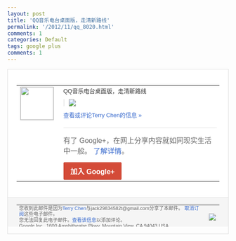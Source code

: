 ```yaml
---
layout: post
title: 'QQ音乐电台桌面版，走清新路线'
permalink: '/2012/11/qq_8020.html'
comments: 1
categories: Default
tags: google plus
comments: 1
---
```

<div style="border:solid 1px #dfdfdf;color:#686868;font:13px Arial"><div style="background-color:#fff;padding:20px;"><table cellpadding="0" cellspacing="0"><tr><td style="padding-right:15px;vertical-align:top"><a href="https://plus.google.com/_/notifications/emlink?emrecipient=110200756825219614165&amp;emid=CNDT667K07MCFbKATAodRVwAAA&amp;path=%2F108643996575278738906&amp;dt=1353072099653&amp;uob=8"><img height="75" src="https://lh3.googleusercontent.com/-KKRGTyJ5Bl0/AAAAAAAAAAI/AAAAAAAAEEY/jllxqER5dCk/s75-c-k-a/photo.jpg" style="border:solid 1px #cccccc;" width="75"/></a></td><td style="width:578px;color:#333;font:13px Arial;vertical-align:top"><div style="padding-bottom:10px">QQ音乐电台桌面版，走清新路线</div><div style="margin-bottom:10px;padding-left:10px; border-left:2px solid #EAEAEA"><span style="margin-right:5px"><a href="https://plus.google.com/_/notifications/emlink?emrecipient=110200756825219614165&amp;emid=CNDT667K07MCFbKATAodRVwAAA&amp;path=%2F108643996575278738906%2Fposts%2FeUTeNiMqNoh%3Fgpinv%3DAMIXal8yg-wZdR5Ozvzqr2OZ7jvrTQhobKiIgQoaqf2nKC881nuD6C0eS7y2rFh6Nj-Z_R559PTbyUmoVFyRokaSAnu0J9CSvk_tCtR3LBsix2yvraNuf3E&amp;dt=1353072099653&amp;uob=8" style="color:#3366CC;text-decoration:none;"><img border="0" src="https://lh6.googleusercontent.com/-Bu98dnKR5e0/UKY9vc6CotI/AAAAAAAAtNE/Wcy3n-WBHn4/h120/Unnamed.jpg" style="max-height:200px;max-width:275px"/></a></span></div><a href="https://plus.google.com/_/notifications/emlink?emrecipient=110200756825219614165&amp;emid=CNDT667K07MCFbKATAodRVwAAA&amp;path=%2F108643996575278738906%2Fposts%2FeUTeNiMqNoh%3Fgpinv%3DAMIXal8yg-wZdR5Ozvzqr2OZ7jvrTQhobKiIgQoaqf2nKC881nuD6C0eS7y2rFh6Nj-Z_R559PTbyUmoVFyRokaSAnu0J9CSvk_tCtR3LBsix2yvraNuf3E&amp;dt=1353072099653&amp;uob=8" style="color:#3366CC;text-decoration:none">查看或评论Terry Chen的信息 »</a><div style="margin-top:20px;border-top:solid 1px #dfdfdf"><div style="padding:15px 0;color:#686868;font:16px Arial">有了 Google+，在网上分享内容就如同现实生活中一般。 <a href="http://www.google.com/+/learnmore/" style="color:#3366CC;text-decoration:none">了解详情</a>。</div><a href="https://plus.google.com/_/notifications/emlink?emrecipient=110200756825219614165&amp;emid=CNDT667K07MCFbKATAodRVwAAA&amp;path=%2F%3Fgpinv%3DAMIXal8yg-wZdR5Ozvzqr2OZ7jvrTQhobKiIgQoaqf2nKC881nuD6C0eS7y2rFh6Nj-Z_R559PTbyUmoVFyRokaSAnu0J9CSvk_tCtR3LBsix2yvraNuf3E&amp;dt=1353072099653&amp;uob=8" style="display:inline-block;padding:7px 15px;background-color:#d44b38; color:#fff;font-size:16px; font-weight:bold;border-radius:2px;-webkit-border-radius:2px; -moz-border-radius:2px;border:solid 1px #c43b28; white-space:nowrap;text-decoration:none">加入 Google+</a></div></td></tr></table></div><div style="border-top:solid 1px #dfdfdf;padding:0 20px; background-color:#f5f5f5"><table cellpadding="0" cellspacing="0" style="height:50px"><tbody><tr><td style="vertical-align:middle;width:100%; color:#636363;font:11px Arial; line-height:120%">您收到此邮件是因为<a href="https://plus.google.com/_/notifications/emlink?emrecipient=110200756825219614165&amp;emid=CNDT667K07MCFbKATAodRVwAAA&amp;path=%2F108643996575278738906%3Fgpinv%3DAMIXal8yg-wZdR5Ozvzqr2OZ7jvrTQhobKiIgQoaqf2nKC881nuD6C0eS7y2rFh6Nj-Z_R559PTbyUmoVFyRokaSAnu0J9CSvk_tCtR3LBsix2yvraNuf3E&amp;dt=1353072099653&amp;uob=8" style="color:#3366CC;text-decoration:none">Terry Chen</a>与jack29834582t@gmail.com分享了本邮件。 <a href="https://plus.google.com/_/notifications/emlink?emrecipient=110200756825219614165&amp;emid=CNDT667K07MCFbKATAodRVwAAA&amp;path=%2F_%2Fnonplus%2Femailsettings%3Fgpinv%3DAMIXal8yg-wZdR5Ozvzqr2OZ7jvrTQhobKiIgQoaqf2nKC881nuD6C0eS7y2rFh6Nj-Z_R559PTbyUmoVFyRokaSAnu0J9CSvk_tCtR3LBsix2yvraNuf3E%26est%3DADH5u8Xcjsa8J7LOUrhhIvA7wMuaqfJRd2Vy4M4KnHxEBbf3iQ5u92jcZeO4IPhsHXh7Z65R6Z9Gts38R2kapfkQaMYXdbR71sdproVpaJhFSwQs_jmRSHvxSG5-nK_KDKOd-q3b_ZY0_XZoXrDy3yEu8h_rEOLeXQ&amp;dt=1353072099653&amp;uob=8" style="color:#3366CC;text-decoration:none">取消订阅</a>这些电子邮件。<br/>您无法回复此电子邮件。<a href="https://plus.google.com/_/notifications/emlink?emrecipient=110200756825219614165&amp;emid=CNDT667K07MCFbKATAodRVwAAA&amp;path=%2F108643996575278738906%2Fposts%2FeUTeNiMqNoh%3Fgpinv%3DAMIXal8yg-wZdR5Ozvzqr2OZ7jvrTQhobKiIgQoaqf2nKC881nuD6C0eS7y2rFh6Nj-Z_R559PTbyUmoVFyRokaSAnu0J9CSvk_tCtR3LBsix2yvraNuf3E&amp;dt=1353072099653&amp;uob=8" style="color:#3366CC;text-decoration:none">查看该信息</a>以添加评论。<br/>Google Inc., 1600 Amphitheatre Pkwy, Mountain View, CA 94043 USA<br/></td><td><img src="https://ssl.gstatic.com/s2/oz/images/notifications/logo/google-plus-6617a72bb36cc548861652780c9e6ff1.png"/></td></tr></tbody></table></div></div>